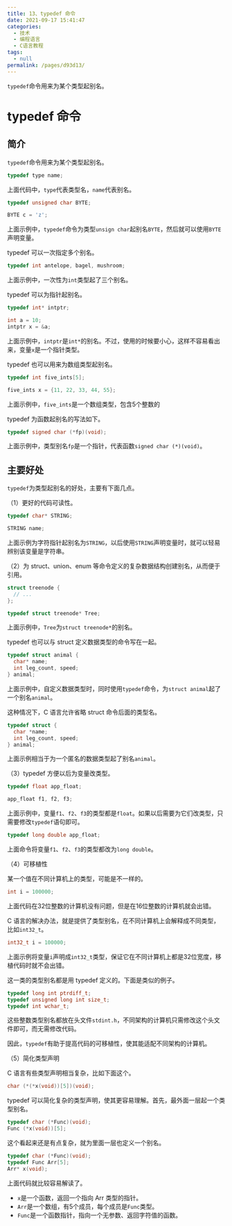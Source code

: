 ```yaml
---
title: 13、typedef 命令
date: 2021-09-17 15:41:47
categories: 
  - 技术
  - 编程语言
  - C语言教程
tags: 
  - null
permalink: /pages/d93d13/
---
```

`typedef`命令用来为某个类型起别名。
<!-- more -->
# typedef 命令

## 简介

`typedef`命令用来为某个类型起别名。

```c
typedef type name;
```

上面代码中，`type`代表类型名，`name`代表别名。

```c
typedef unsigned char BYTE;

BYTE c = 'z';
```

上面示例中，`typedef`命令为类型`unsign char`起别名`BYTE`，然后就可以使用`BYTE`声明变量。

typedef 可以一次指定多个别名。

```c
typedef int antelope, bagel, mushroom;
```

上面示例中，一次性为`int`类型起了三个别名。

typedef 可以为指针起别名。

```c
typedef int* intptr;

int a = 10;
intptr x = &a;
```

上面示例中，`intptr`是`int*`的别名。不过，使用的时候要小心，这样不容易看出来，变量`x`是一个指针类型。

typedef 也可以用来为数组类型起别名。

```c
typedef int five_ints[5];

five_ints x = {11, 22, 33, 44, 55};
```

上面示例中，`five_ints`是一个数组类型，包含5个整数的

typedef 为函数起别名的写法如下。

```c
typedef signed char (*fp)(void);
```

上面示例中，类型别名`fp`是一个指针，代表函数`signed char (*)(void)`。

## 主要好处

`typedef`为类型起别名的好处，主要有下面几点。

（1）更好的代码可读性。

```c
typedef char* STRING;

STRING name;
```

上面示例为字符指针起别名为`STRING`，以后使用`STRING`声明变量时，就可以轻易辨别该变量是字符串。

（2）为 struct、union、enum 等命令定义的复杂数据结构创建别名，从而便于引用。

```c
struct treenode {
  // ...
};

typedef struct treenode* Tree;
```

上面示例中，`Tree`为`struct treenode*`的别名。

typedef 也可以与 struct 定义数据类型的命令写在一起。

```c
typedef struct animal {
  char* name;
  int leg_count, speed;
} animal;
```

上面示例中，自定义数据类型时，同时使用`typedef`命令，为`struct animal`起了一个别名`animal`。

这种情况下，C 语言允许省略 struct 命令后面的类型名。

```c
typedef struct {
  char *name;
  int leg_count, speed;
} animal;
```

上面示例相当于为一个匿名的数据类型起了别名`animal`。

（3）typedef 方便以后为变量改类型。

```c
typedef float app_float;

app_float f1, f2, f3;
```

上面示例中，变量`f1`、`f2`、`f3`的类型都是`float`。如果以后需要为它们改类型，只需要修改`typedef`语句即可。

```c
typedef long double app_float;
```

上面命令将变量`f1`、`f2`、`f3`的类型都改为`long double`。

（4）可移植性

某一个值在不同计算机上的类型，可能是不一样的。

```c
int i = 100000;
```

上面代码在32位整数的计算机没有问题，但是在16位整数的计算机就会出错。

C 语言的解决办法，就是提供了类型别名，在不同计算机上会解释成不同类型，比如`int32_t`。

```c
int32_t i = 100000;
```

上面示例将变量`i`声明成`int32_t`类型，保证它在不同计算机上都是32位宽度，移植代码时就不会出错。

这一类的类型别名都是用 typedef 定义的。下面是类似的例子。

```c
typedef long int ptrdiff_t;
typedef unsigned long int size_t;
typedef int wchar_t;
```

这些整数类型别名都放在头文件`stdint.h`，不同架构的计算机只需修改这个头文件即可，而无需修改代码。

因此，`typedef`有助于提高代码的可移植性，使其能适配不同架构的计算机。

（5）简化类型声明

C 语言有些类型声明相当复杂，比如下面这个。

```c
char (*(*x(void))[5])(void);
```

typedef 可以简化复杂的类型声明，使其更容易理解。首先，最外面一层起一个类型别名。

```c
typedef char (*Func)(void);
Func (*x(void))[5];
```

这个看起来还是有点复杂，就为里面一层也定义一个别名。

```c
typedef char (*Func)(void);
typedef Func Arr[5];
Arr* x(void);
```

上面代码就比较容易解读了。

- `x`是一个函数，返回一个指向 Arr 类型的指针。
- `Arr`是一个数组，有5个成员，每个成员是`Func`类型。
- `Func`是一个函数指针，指向一个无参数、返回字符值的函数。

<Vssue :title="$title" />